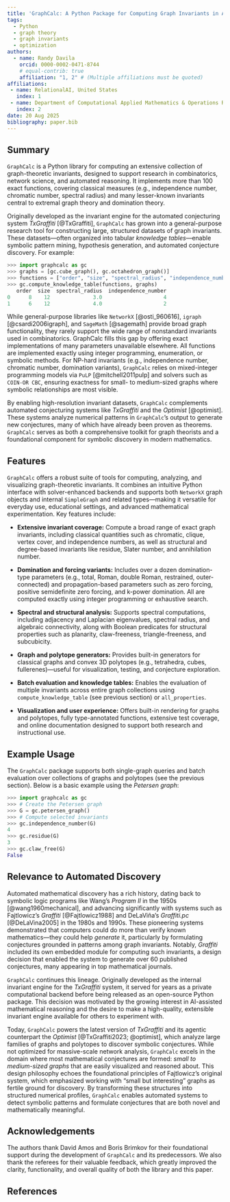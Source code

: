```yaml
---
title: 'GraphCalc: A Python Package for Computing Graph Invariants in Automated Conjecturing Systems'
tags:
  - Python
  - graph theory
  - graph invariants
  - optimization
authors:
  - name: Randy Davila
    orcid: 0000-0002-0471-8744
    # equal-contrib: true
    affiliation: "1, 2" # (Multiple affiliations must be quoted)
affiliations:
 - name: RelationalAI, United States
   index: 1
 - name: Department of Computational Applied Mathematics & Operations Research,Rice University, United States
   index: 2
date: 20 Aug 2025
bibliography: paper.bib
---
```


## Summary

`GraphCalc` is a Python library for computing an extensive collection of graph-theoretic invariants, designed to support research in combinatorics, network science, and automated reasoning. It implements more than 100 exact functions, covering classical measures (e.g., independence number, chromatic number, spectral radius) and many lesser-known invariants central to extremal graph theory and domination theory.

Originally developed as the invariant engine for the automated conjecturing system *TxGraffiti* [@TxGraffiti], `GraphCalc` has grown into a general-purpose research tool for constructing large, structured datasets of graph invariants. These datasets—often organized into tabular *knowledge tables*—enable symbolic pattern mining, hypothesis generation, and automated conjecture discovery. For example:

```python
>>> import graphcalc as gc
>>> graphs = [gc.cube_graph(), gc.octahedron_graph()]
>>> functions = ["order", "size", "spectral_radius", "independence_number"]
>>> gc.compute_knowledge_table(functions, graphs)
   order  size  spectral_radius  independence_number
0      8    12              3.0                    4
1      6    12              4.0                    2
```

While general-purpose libraries like `NetworkX` [@osti_960616], `igraph` [@csardi2006igraph], and `SageMath` [@sagemath] provide broad graph functionality, they rarely support the wide range of nonstandard invariants used in combinatorics. GraphCalc fills this gap by offering exact implementations of many parameters unavailable elsewhere. All functions are implemented exactly using integer programming, enumeration, or symbolic methods. For NP-hard invariants (e.g., independence number, chromatic number, domination variants), `GraphCalc` relies on mixed-integer programming models via `PuLP` [@mitchell2011pulp] and solvers such as `COIN-OR CBC`, ensuring exactness for small- to medium-sized graphs where symbolic relationships are most visible.

By enabling high-resolution invariant datasets, `GraphCalc` complements automated conjecturing systems like *TxGraffiti* and the *Optimist* [@optimist]. These systems analyze numerical patterns in `GraphCalc`’s output to generate new conjectures, many of which have already been proven as theorems. `GraphCalc` serves as both a comprehensive toolkit for graph theorists and a foundational component for symbolic discovery in modern mathematics.

## Features

`GraphCalc` offers a robust suite of tools for computing, analyzing, and visualizing graph-theoretic invariants. It combines an intuitive Python interface with solver-enhanced backends and supports both `NetworkX` graph objects and internal `SimpleGraph` and related types—making it versatile for everyday use, educational settings, and advanced mathematical experimentation. Key features include:

- **Extensive invariant coverage:** Compute a broad range of exact graph invariants, including classical quantities such as chromatic, clique, vertex cover, and independence numbers, as well as structural and degree-based invariants like residue, Slater number, and annihilation number.

- **Domination and forcing variants:** Includes over a dozen domination-type parameters (e.g., total, Roman, double Roman, restrained, outer-connected) and propagation-based parameters such as zero forcing, positive semidefinite zero forcing, and k-power domination. All are computed exactly using integer programming or exhaustive search.

- **Spectral and structural analysis:** Supports spectral computations, including adjacency and Laplacian eigenvalues, spectral radius, and algebraic connectivity, along with Boolean predicates for structural properties such as planarity, claw-freeness, triangle-freeness, and subcubicity.

- **Graph and polytope generators:** Provides built-in generators for classical graphs and convex 3D polytopes (e.g., tetrahedra, cubes, fullerenes)—useful for visualization, testing, and conjecture exploration.

- **Batch evaluation and knowledge tables:** Enables the evaluation of multiple invariants across entire graph collections using `compute_knowledge_table` (see previous section) or `all_properties`.

- **Visualization and user experience:** Offers built-in rendering for graphs and polytopes, fully type-annotated functions, extensive test coverage, and online documentation designed to support both research and instructional use.

## Example Usage

The `GraphCalc` package supports both single-graph queries and batch evaluation over collections of graphs and polytopes (see the previous section). Below is a basic example using the *Petersen graph*:

```python
>>> import graphcalc as gc
>>> # Create the Petersen graph
>>> G = gc.petersen_graph()
>>> # Compute selected invariants
>>> gc.independence_number(G)
4
>>> gc.residue(G)
3
>>> gc.claw_free(G)
False
```

## Relevance to Automated Discovery

Automated mathematical discovery has a rich history, dating back to symbolic logic programs like Wang’s *Program II* in the 1950s [@wang1960mechanical], and advancing significantly with systems such as Fajtlowicz’s *Graffiti* [@Fajtlowicz1988] and DeLaViña’s *Graffiti.pc* [@DeLaVina2005] in the 1980s and 1990s. These pioneering systems demonstrated that computers could do more than verify known mathematics—they could help *generate* it, particularly by formulating conjectures grounded in patterns among graph invariants. Notably, *Graffiti* included its own embedded module for computing such invariants, a design decision that enabled the system to generate over 60 published conjectures, many appearing in top mathematical journals.

`GraphCalc` continues this lineage. Originally developed as the internal invariant engine for the *TxGraffiti* system, it served for years as a private computational backend before being released as an open-source Python package. This decision was motivated by the growing interest in AI-assisted mathematical reasoning and the desire to make a high-quality, extensible invariant engine available for others to experiment with.

Today, `GraphCalc` powers the latest version of *TxGraffiti* and its agentic counterpart the *Optimist* [@TxGraffiti2023; @optimist], which analyze large families of graphs and polytopes to discover symbolic conjectures. While not optimized for massive-scale network analysis, `GraphCalc` excels in the domain where most mathematical conjectures are formed: *small to medium-sized graphs* that are easily visualized and reasoned about. This design philosophy echoes the foundational principles of Fajtlowicz’s original system, which emphasized working with “small but interesting” graphs as fertile ground for discovery. By transforming these structures into structured numerical profiles, `GraphCalc` enables automated systems to detect symbolic patterns and formulate conjectures that are both novel and mathematically meaningful.

## Acknowledgements

The authors thank David Amos and Boris Brimkov for their foundational support during the development of `GraphCalc` and its predecessors. We also thank the referees for their valuable feedback, which greatly improved the clarity, functionality, and overall quality of both the library and this paper.

## References
